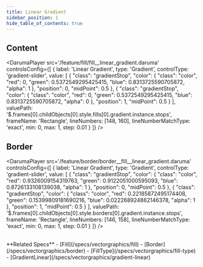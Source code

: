 ```yaml
---
title: Linear Gradient
sidebar_position: 1
hide_table_of_contents: true
---
```


## Content

<DarumaPlayer
  src='/feature/fill/fill__linear_gradient.daruma'
  controlsConfig={[
    {
      label:  'Linear Gradient',
      type: 'Gradient',
      controlType: 'gradient-slider',
      value: [
        {
          "class": "gradientStop",
          "color": {
            "class": "color",
            "red": 0,
            "green": 0.5372549295425415,
            "blue": 0.8313725590705872,
            "alpha": 1
          },
          "position": 0,
          "midPoint": 0.5
        },
        {
          "class": "gradientStop",
          "color": {
            "class": "color",
            "red": 0,
            "green": 0.5372549295425415,
            "blue": 0.8313725590705872,
            "alpha": 0
          },
          "position": 1,
          "midPoint": 0.5
        }
      ],
      valuePath: '$.frames[0].childObjects[0].style.fills[0].gradient.instance.stops',
      frameName: 'Rectangle',
      lineNumbers: [148, 160],
      lineNumberMatchType: 'exact',
      min: 0,
      max: 1,
      step: 0.01
    }
  ]}
/>

## Border

<DarumaPlayer
  src='/feature/border/border__fill__linear_gradient.daruma'
  controlsConfig={[
    {
      label:  'Linear Gradient',
      type: 'Gradient',
      controlType: 'gradient-slider',
      value: [
        {
          "class": "gradientStop",
          "color": {
            "class": "color",
            "red": 0.9326009154319763,
            "green": 0.9122051000595093,
            "blue": 0.8726133108139038,
            "alpha": 1
          },
          "position": 0,
          "midPoint": 0.5
        },
        {
          "class": "gradientStop",
          "color": {
            "class": "color",
            "red": 0.22185872495174408,
            "green": 0.15399809181690216,
            "blue": 0.022268924862146378,
            "alpha": 1
          },
          "position": 1,
          "midPoint": 0.5
        }
      ],
      valuePath: '$.frames[0].childObjects[0].style.borders[0].gradient.instance.stops',
      frameName: 'Rectangle',
      lineNumbers: [146, 158],
      lineNumberMatchType: 'exact',
      min: 0,
      max: 1,
      step: 0.01
    }
  ]}
/>

<br />
**Related Specs**
- [Fill](/specs/vectorgraphics/fill)
- [Border](/specs/vectorgraphics/border)
- [FillType](/specs/vectorgraphics/fill-type)
- [GradientLinear](/specs/vectorgraphics/gradient-linear)

